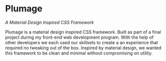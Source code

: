 # Plumage
*A Material Design Inspired CSS Framework*

Plumage is a material design inspired CSS framework. Built as part of a final project during my front-end web development program. With the help of other developers we each used our skillsets to create a an experience that required no tweaking out of the box. Inspired by material design, we wanted this framework to be clean and minimal without compromising on utility.
